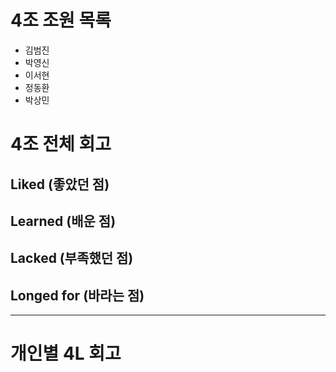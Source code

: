 # 4조 조원 목록
- 김범진
- 박영신
- 이서현
- 정동환
- 박상민

# 4조 전체 회고

## Liked (좋았던 점)

## Learned (배운 점)

## Lacked (부족했던 점)

## Longed for (바라는 점)

---

# 개인별 4L 회고

